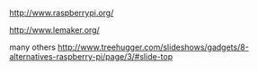 http://www.raspberrypi.org/

http://www.lemaker.org/

many others http://www.treehugger.com/slideshows/gadgets/8-alternatives-raspberry-pi/page/3/#slide-top
